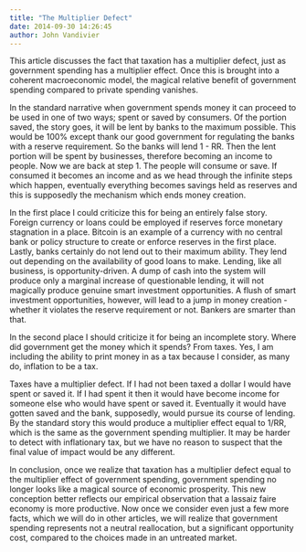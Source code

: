 ```yaml
---
title: "The Multiplier Defect"
date: 2014-09-30 14:26:45
author: John Vandivier
---
```




This article discusses the fact that taxation has a multiplier defect, just as government spending has a multiplier effect. Once this is brought into a coherent macroeconomic model, the magical relative benefit of government spending compared to private spending vanishes.

In the standard narrative when government spends money it can proceed to be used in one of two ways; spent or saved by consumers. Of the portion saved, the story goes, it will be lent by banks to the maximum possible. This would be 100% except thank our good government for regulating the banks with a reserve requirement. So the banks will lend 1 - RR. Then the lent portion will be spent by businesses, therefore becoming an income to people. Now we are back at step 1. The people will consume or save. If consumed it becomes an income and as we head through the infinite steps which happen, eventually everything becomes savings held as reserves and this is supposedly the mechanism which ends money creation.

In the first place I could criticize this for being an entirely false story. Foreign currency or loans could be employed if reserves force monetary stagnation in a place. Bitcoin is an example of a currency with no central bank or policy structure to create or enforce reserves in the first place. Lastly, banks certainly do not lend out to their maximum ability. They lend out depending on the availability of good loans to make. Lending, like all business, is opportunity-driven. A dump of cash into the system will produce only a marginal increase of questionable lending, it will not magically produce genuine smart investment opportunities. A flush of smart investment opportunities, however, will lead to a jump in money creation - whether it violates the reserve requirement or not. Bankers are smarter than that.

In the second place I should criticize it for being an incomplete story. Where did government get the money which it spends? From taxes. Yes, I am including the ability to print money in as a tax because I consider, as many do, inflation to be a tax.

Taxes have a multiplier defect. If I had not been taxed a dollar I would have spent or saved it. If I had spent it then it would have become income for someone else who would have spent or saved it. Eventually it would have gotten saved and the bank, supposedly, would pursue its course of lending. By the standard story this would produce a multiplier effect equal to 1/RR, which is the same as the government spending multiplier. It may be harder to detect with inflationary tax, but we have no reason to suspect that the final value of impact would be any different.

In conclusion, once we realize that taxation has a multiplier defect equal to the multiplier effect of government spending, government spending no longer looks like a magical source of economic prosperity. This new conception better reflects our empirical observation that a lassaiz faire economy is more productive. Now once we consider even just a few more facts, which we will do in other articles, we will realize that government spending represents not a neutral reallocation, but a significant opportunity cost, compared to the choices made in an untreated market.